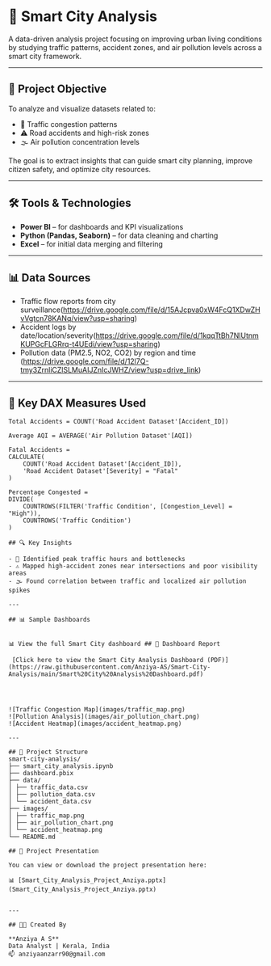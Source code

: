 # 🌆 Smart City Analysis

A data-driven analysis project focusing on improving urban living conditions by studying traffic patterns, accident zones, and air pollution levels across a smart city framework.

---

## 📌 Project Objective

To analyze and visualize datasets related to:
- 🚗 Traffic congestion patterns
- ⚠️ Road accidents and high-risk zones
- 🌫️ Air pollution concentration levels

The goal is to extract insights that can guide smart city planning, improve citizen safety, and optimize city resources.

---

## 🛠 Tools & Technologies

- **Power BI** – for dashboards and KPI visualizations
- **Python (Pandas, Seaborn)** – for data cleaning and charting
- **Excel** – for initial data merging and filtering

---

## 📊 Data Sources

- Traffic flow reports from city surveillance(https://drive.google.com/file/d/15AJcpva0xW4FcQ1XDwZHvVgtcn78KANq/view?usp=sharing)
- Accident logs by date/location/severity(https://drive.google.com/file/d/1kqqTtBh7NlUtnmKUPGcFLGRrq-t4UEdi/view?usp=sharing)
- Pollution data (PM2.5, NO2, CO2) by region and time (https://drive.google.com/file/d/12l7Q-tmy3ZrnliCZlSLMuAIJZnIcJWHZ/view?usp=drive_link)

---
## 🧠 Key DAX Measures Used

```DAX
Total Accidents = COUNT('Road Accident Dataset'[Accident_ID])

Average AQI = AVERAGE('Air Pollution Dataset'[AQI])

Fatal Accidents = 
CALCULATE(
    COUNT('Road Accident Dataset'[Accident_ID]),
    'Road Accident Dataset'[Severity] = "Fatal"
)

Percentage Congested = 
DIVIDE(
    COUNTROWS(FILTER('Traffic Condition', [Congestion_Level] = "High")),
    COUNTROWS('Traffic Condition')
)

## 🔍 Key Insights

- 🚦 Identified peak traffic hours and bottlenecks
- ⚠️ Mapped high-accident zones near intersections and poor visibility areas
- 🌫️ Found correlation between traffic and localized air pollution spikes

---

## 📊 Sample Dashboards


📊 View the full Smart City dashboard ## 📄 Dashboard Report

 [Click here to view the Smart City Analysis Dashboard (PDF)](https://raw.githubusercontent.com/Anziya-AS/Smart-City-Analysis/main/Smart%20City%20Analysis%20Dashboard.pdf)  




![Traffic Congestion Map](images/traffic_map.png)
![Pollution Analysis](images/air_pollution_chart.png)
![Accident Heatmap](images/accident_heatmap.png)

---

## 📂 Project Structure
smart-city-analysis/
├── smart_city_analysis.ipynb
├── dashboard.pbix
├── data/
│ ├── traffic_data.csv
│ ├── pollution_data.csv
│ └── accident_data.csv
├── images/
│ ├── traffic_map.png
│ ├── air_pollution_chart.png
│ └── accident_heatmap.png
└── README.md

## 🎥 Project Presentation

You can view or download the project presentation here:

📊 [Smart_City_Analysis_Project_Anziya.pptx](Smart_City_Analysis_Project_Anziya.pptx)


---

## 👩‍💻 Created By

**Anziya A S**  
Data Analyst | Kerala, India  
📫 anziyaanzarr90@gmail.com  

